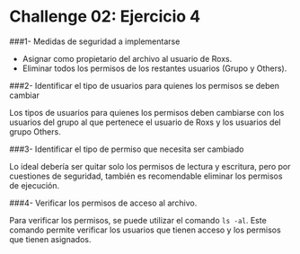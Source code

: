 # Challenge 02: Ejercicio 4

###1- Medidas de seguridad a implementarse

* Asignar como propietario del archivo al usuario de Roxs.
* Eliminar todos los permisos de los restantes usuarios (Grupo y Others).

###2- Identificar el tipo de usuarios para quienes los permisos se deben cambiar

Los tipos de usuarios para quienes los permisos deben cambiarse con los usuarios del grupo al que pertenece el usuario de Roxs y los usuarios del grupo Others.

###3- Identificar el tipo de permiso que necesita ser cambiado

Lo ideal debería ser quitar solo los permisos de lectura y escritura, pero por cuestiones de seguridad, también es recomendable eliminar los permisos de ejecución.

###4- Verificar los permisos de acceso al archivo.

Para verificar los permisos, se puede utilizar el comando `ls -al`. Este comando permite verificar los usuarios que tienen acceso y los permisos que tienen asignados.
